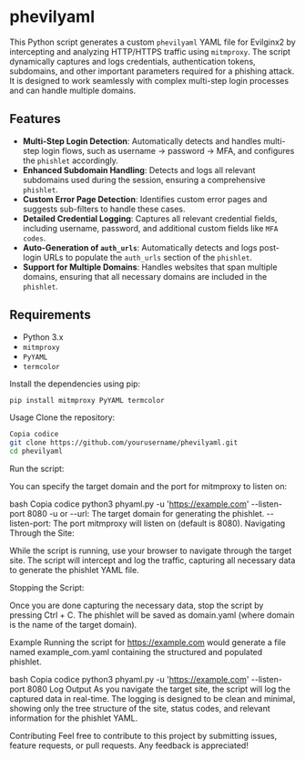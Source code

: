# phevilyaml

This Python script generates a custom `phevilyaml` YAML file for Evilginx2 by intercepting and analyzing HTTP/HTTPS traffic using `mitmproxy`. The script dynamically captures and logs credentials, authentication tokens, subdomains, and other important parameters required for a phishing attack. It is designed to work seamlessly with complex multi-step login processes and can handle multiple domains.

## Features

- **Multi-Step Login Detection**: Automatically detects and handles multi-step login flows, such as username → password → MFA, and configures the `phishlet` accordingly.
- **Enhanced Subdomain Handling**: Detects and logs all relevant subdomains used during the session, ensuring a comprehensive `phishlet`.
- **Custom Error Page Detection**: Identifies custom error pages and suggests sub-filters to handle these cases.
- **Detailed Credential Logging**: Captures all relevant credential fields, including username, password, and additional custom fields like `MFA codes`.
- **Auto-Generation of `auth_urls`**: Automatically detects and logs post-login URLs to populate the `auth_urls` section of the `phishlet`.
- **Support for Multiple Domains**: Handles websites that span multiple domains, ensuring that all necessary domains are included in the `phishlet`.

## Requirements

- Python 3.x
- `mitmproxy`
- `PyYAML`
- `termcolor`

Install the dependencies using pip:

```bash
pip install mitmproxy PyYAML termcolor
```

Usage
Clone the repository:

```bash
Copia codice
git clone https://github.com/yourusername/phevilyaml.git
cd phevilyaml
```

Run the script:

You can specify the target domain and the port for mitmproxy to listen on:

bash
Copia codice
python3 phyaml.py -u 'https://example.com' --listen-port 8080
-u or --url: The target domain for generating the phishlet.
--listen-port: The port mitmproxy will listen on (default is 8080).
Navigating Through the Site:

While the script is running, use your browser to navigate through the target site. The script will intercept and log the traffic, capturing all necessary data to generate the phishlet YAML file.

Stopping the Script:

Once you are done capturing the necessary data, stop the script by pressing Ctrl + C. The phishlet will be saved as domain.yaml (where domain is the name of the target domain).

Example
Running the script for https://example.com would generate a file named example_com.yaml containing the structured and populated phishlet.

bash
Copia codice
python3 phyaml.py -u 'https://example.com' --listen-port 8080
Log Output
As you navigate the target site, the script will log the captured data in real-time. The logging is designed to be clean and minimal, showing only the tree structure of the site, status codes, and relevant information for the phishlet YAML.

Contributing
Feel free to contribute to this project by submitting issues, feature requests, or pull requests. Any feedback is appreciated!
